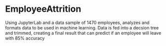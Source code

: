 # EmployeeAttrition

Using JupyterLab and a data sample of 1470 employees, analyzes and formats data to be used in machine learning.
Data is fed into a decsion tree and trimmed, creating a final result that can predict if an employee will leave with 85% accuracy
